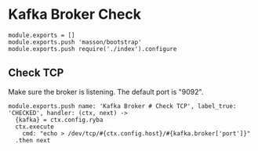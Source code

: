 
# Kafka Broker Check

    module.exports = []
    module.exports.push 'masson/bootstrap'
    module.exports.push require('./index').configure

## Check TCP

Make sure the broker is listening. The default port is "9092".

    module.exports.push name: 'Kafka Broker # Check TCP', label_true: 'CHECKED', handler: (ctx, next) ->
      {kafka} = ctx.config.ryba
      ctx.execute
        cmd: "echo > /dev/tcp/#{ctx.config.host}/#{kafka.broker['port']}"
      .then next
